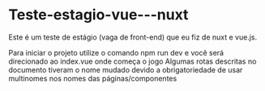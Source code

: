 # Teste-estagio-vue---nuxt

Este é um teste de estágio (vaga de front-end) que eu fiz de nuxt e vue.js.

Para iniciar o projeto utilize o comando npm run dev e você será direcionado ao index.vue onde começa o jogo
Algumas rotas descritas no documento tiveram o nome mudado devido a obrigatoriedade de usar multinomes nos nomes das páginas/componentes
